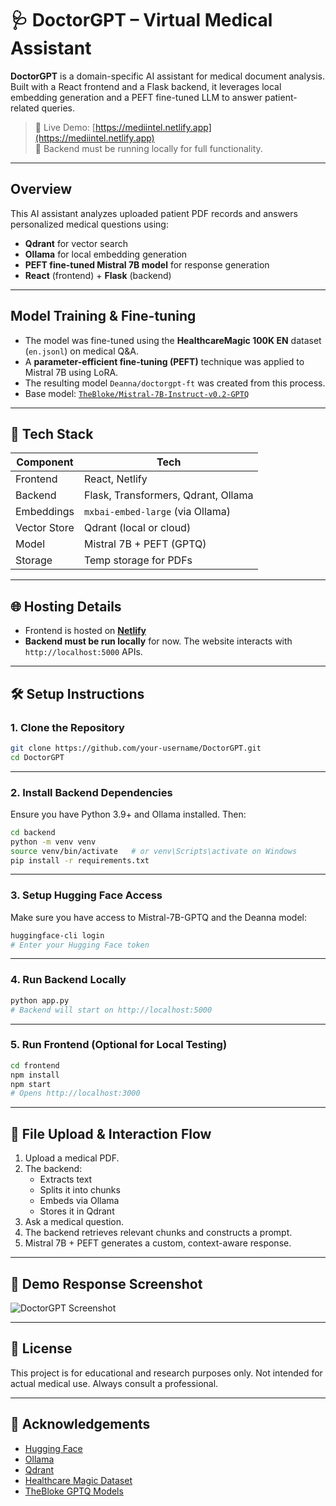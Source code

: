 
# 🩺 DoctorGPT – Virtual Medical Assistant

**DoctorGPT** is a domain-specific AI assistant for medical document analysis. Built with a React frontend and a Flask backend, it leverages local embedding generation and a PEFT fine-tuned LLM to answer patient-related queries.

> 🧠 Live Demo: [https://mediintel.netlify.app](https://mediintel.netlify.app)  
> 🧪 Backend must be running locally for full functionality.

---

##  Overview

This AI assistant analyzes uploaded patient PDF records and answers personalized medical questions using:

- **Qdrant** for vector search
- **Ollama** for local embedding generation
- **PEFT fine-tuned Mistral 7B model** for response generation
- **React** (frontend) + **Flask** (backend)

---

##  Model Training & Fine-tuning

- The model was fine-tuned using the **HealthcareMagic 100K EN** dataset (`en.jsonl`) on medical Q&A.
- A **parameter-efficient fine-tuning (PEFT)** technique was applied to Mistral 7B using LoRA.
- The resulting model `Deanna/doctorgpt-ft` was created from this process.
- Base model: [`TheBloke/Mistral-7B-Instruct-v0.2-GPTQ`](https://huggingface.co/TheBloke/Mistral-7B-Instruct-v0.2-GPTQ)

---

## 🧰 Tech Stack

| Component     | Tech                    |
|---------------|-------------------------|
| Frontend      | React, Netlify          |
| Backend       | Flask, Transformers, Qdrant, Ollama |
| Embeddings    | `mxbai-embed-large` (via Ollama) |
| Vector Store  | Qdrant (local or cloud) |
| Model         | Mistral 7B + PEFT (GPTQ) |
| Storage       | Temp storage for PDFs   |

---

## 🌐 Hosting Details

- Frontend is hosted on **[Netlify](https://mediintel.netlify.app)**
- **Backend must be run locally** for now. The website interacts with `http://localhost:5000` APIs.

---

## 🛠️ Setup Instructions

### 1. Clone the Repository
```bash
git clone https://github.com/your-username/DoctorGPT.git
cd DoctorGPT
```

---

### 2. Install Backend Dependencies
Ensure you have Python 3.9+ and Ollama installed. Then:

```bash
cd backend
python -m venv venv
source venv/bin/activate   # or venv\Scripts\activate on Windows
pip install -r requirements.txt
```

---

### 3. Setup Hugging Face Access
Make sure you have access to Mistral-7B-GPTQ and the Deanna model:

```bash
huggingface-cli login
# Enter your Hugging Face token
```

---

### 4. Run Backend Locally
```bash
python app.py
# Backend will start on http://localhost:5000
```

---

### 5. Run Frontend (Optional for Local Testing)
```bash
cd frontend
npm install
npm start
# Opens http://localhost:3000
```

---

## 📂 File Upload & Interaction Flow

1. Upload a medical PDF.
2. The backend:
   - Extracts text
   - Splits it into chunks
   - Embeds via Ollama
   - Stores it in Qdrant
3. Ask a medical question.
4. The backend retrieves relevant chunks and constructs a prompt.
5. Mistral 7B + PEFT generates a custom, context-aware response.

---

## 📸 Demo Response Screenshot

![DoctorGPT Screenshot](https://github.com/user-attachments/assets/c2be0766-5f79-47ef-a5ea-55f6a384acda)


---

## 🧾 License
This project is for educational and research purposes only. Not intended for actual medical use. Always consult a professional.

---

## 🙌 Acknowledgements

- [Hugging Face](https://huggingface.co)
- [Ollama](https://ollama.com)
- [Qdrant](https://qdrant.tech)
- [Healthcare Magic Dataset](https://huggingface.co/datasets/healthcare-magic)
- [TheBloke GPTQ Models](https://huggingface.co/TheBloke)

